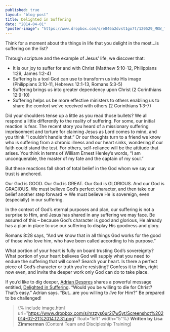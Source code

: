 ```yaml
---
published: true
layout: "blog-post"
title: Delighted in Suffering
date: "2014-04-01"
"poster-image": "https://www.dropbox.com/s/e846a2dvst1go7t/120529_MKW_THE_EXPERIENCE_0417.jpg"
---
```


Think for a moment about the things in life that you delight in the most…is suffering on the list?

Through scripture and the example of Jesus’ life, we discover that:
- It is our joy to suffer for and with Christ (Matthew 5:10-12, Philippians 1:29, James 1:2-4) 
- Suffering is a tool God can use to transform us into His image (Philippians 3:10-11, Hebrews 12:1-13, Romans 5:3-5)
- Suffering brings us into greater dependency upon Christ (2 Corinthians 12:9-10)
- Suffering helps us be more effective ministers to others enabling us to share the comfort we’ve received with others (2 Corinthians 1:3-7)

Did your shoulders tense up a little as you read those bullets?  We all respond a little differently to the reality of suffering.  For some, our initial reaction is fear.  The recent story you heard of a missionary suffering imprisonment and torture for claiming Jesus as Lord comes to mind, and you think “I couldn’t handle that.”  Or our thoughts turn to a friend we know who is suffering from a chronic illness and our heart sinks, wondering if our faith could stand the test.  For others, self-reliance will be the attitude that arises.  You think in terms of William Ernest Henley’s words, “I am unconquerable, the master of my fate and the captain of my soul.”

But these reactions fall short of total belief in the God whom we say our trust is anchored.

Our God is GOOD.  Our God is GREAT.  Our God is GLORIOUS.  And our God is GRACIOUS.  We must believe God’s perfect character, and then take our belief another step forward → We must believe He is sovereign, even (especially) in our suffering.

In the context of God’s eternal purposes and plan, our suffering is not a surprise to Him, and Jesus has shared in any suffering we may face.  Be assured of this – because God’s character is good and glorious, He already has a plan in place to use our suffering to display His goodness and glory.

Romans 8:28 says, “And we know that in all things God works for the good of those who love him, who have been called according to his purpose.”

What portion of your heart is fully on board trusting God’s sovereignty?  What portion of your heart believes God will supply what you need to endure the suffering that will come?  Search your heart.  Is there a perfect piece of God’s character or truth you’re resisting?  Confess it to Him, right now even, and invite the deeper work only God can do to take place.

If you’d like to dig deeper, <a href="http://www.kbm.org/speakers/adrian-despres/" target="_blank">Adrian Despres</a> shares a powerful message entitled, <a href="http://kbm.donorshops.com/product/AD0002/delightedinsufferingcd.php" target="_blank">Delighted in Suffering</a>.  “Would you be willing to die for Christ?  That’s easy.” Adrian says.  “But…are you willing to *liv*e for Him?”  Be prepared to be challenged!

>{% include image.html url="https://www.dropbox.com/s/mzzys6ur2i7w5yt/Screenshot%202014-02-21%2014.12.31.png" float="left" width="5"%} **Written by Lisa Zimmerman** (Content Team and Discipleship Training)